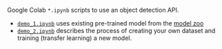 Google Colab `*.ipynb` scripts to use an object detection API.
   * [`demo_1.ipynb`](https://colab.research.google.com/drive/1OkqFXb1GSxi7oNkiGfGttSmhaob4ivFy)
     uses existing pre-trained model from the
     [model zoo](https://github.com/tensorflow/models/blob/master/research/object_detection/g3doc/detection_model_zoo.md)
   * [`demo_2.ipynb`](https://colab.research.google.com/drive/1sKb5rXrwiJTxzk0jZxAmpfIYUg0gj4Bw)
     describes the process of creating your own dataset and training (transfer learning) a new model.
